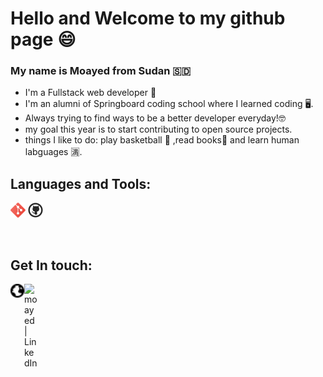 # Hello and Welcome to my github page 😄
### My name is Moayed  from Sudan 🇸🇩
- I'm a Fullstack web developer 🤩
- I'm an alumni of Springboard coding school where I learned coding 🖥.
- Always trying to find ways to be a better developer everyday!🤓
- my goal this year is to start contributing to open source projects.
- things I like to do: play basketball 🏀 ,read books📖  and learn human labguages 🈵.



## Languages and Tools:
![git](icons/git.png)
![github](icons/github.png)
<!-- <img src="icons/html.png"
     alt="html"
     style=" width:25px " />
<img src="icons/css.png"
     alt="css"
     style=" width:22px " />
<img src="icons/js.png"
     alt="js"
     style=" width:25px " />
<img src="icons/python.png"
     alt="python"
     style=" width:25px " />
<img src="icons/node.png"
     alt="node"
     style=" width:25px " />
<img src="icons/react.png"
     alt="react"
     style=" width:25px " />
<img src="icons/postgres.png"
     alt="postgres"
     style=" width:25px " />
<img src="icons/github.png"
     alt="github"
     style=" width:25px " />
<img src="icons/git.png"
     alt="git"
     style=" width:25px " />
<img src="icons/terminal.png"
     alt="terminal"
     style=" width:25px " /> -->


<br>

## Get In touch:

[<img align="left" alt="codeSTACKr.com" width="22px" src="https://raw.githubusercontent.com/iconic/open-iconic/master/svg/globe.svg" />][website]

[<img align="left" alt="moayed | LinkedIn" width="22px" src="https://cdn.jsdelivr.net/npm/simple-icons@v3/icons/linkedin.svg" />][linkedin]


<br>

[website]: https://moayed-mustafa.github.io/personal-website/
[linkedin]: https://www.linkedin.com/in/moayed-mustafa/
